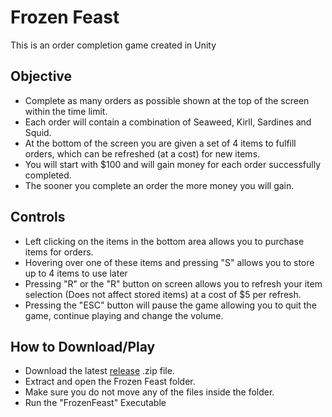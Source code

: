 <h1>Frozen Feast</h1>
This is an order completion game created in Unity

<h2>Objective</h2>
<ul>
  <li>Complete as many orders as possible shown at the top of the screen within the time limit.</li>
  <li>Each order will contain a combination of Seaweed, Kirll, Sardines and Squid.</li>
  <li>At the bottom of the screen you are given a set of 4 items to fulfill orders, which can be refreshed (at a cost) for new items.</li>
  <li>You will start with $100 and will gain money for each order successfully completed.</li>
  <li>The sooner you complete an order the more money you will gain.</li>
</ul>
<h2>Controls</h2>
<ul>
  <li>Left clicking on the items in the bottom area allows you to purchase items for orders.</li>
  <li>Hovering over one of these items and pressing "S" allows you to store up to 4 items to use later</li>
  <li>Pressing "R" or the "R" button on screen allows you to refresh your item selection (Does not affect stored items) at a cost of $5 per refresh.</li>
  <li>Pressing the "ESC" button will pause the game allowing you to quit the game, continue playing and change the volume.</li>
</ul>

<h2>How to Download/Play</h2>
<ul>
  <li>Download the latest <a href="https://github.com/jlariv11/FrozenFeast/releases">release</a> .zip file.</li>
  <li>Extract and open the Frozen Feast folder.</li>
  <li>Make sure you do not move any of the files inside the folder.</li>
  <li>Run the "FrozenFeast" Executable</li>
</ul>
